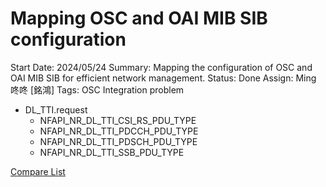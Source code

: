 # Mapping OSC and OAI MIB SIB configuration

Start Date: 2024/05/24
Summary: Mapping the configuration of OSC and OAI MIB SIB for efficient network management.
Status: Done
Assign: Ming 咚咚 [銘鴻]
Tags: OSC Integration problem

- DL_TTI.request
    - NFAPI_NR_DL_TTI_CSI_RS_PDU_TYPE
    - NFAPI_NR_DL_TTI_PDCCH_PDU_TYPE
    - NFAPI_NR_DL_TTI_PDSCH_PDU_TYPE
    - NFAPI_NR_DL_TTI_SSB_PDU_TYPE

[Compare List](Compare%20List%2012110098314381009c08c1a8ea0db250.csv)